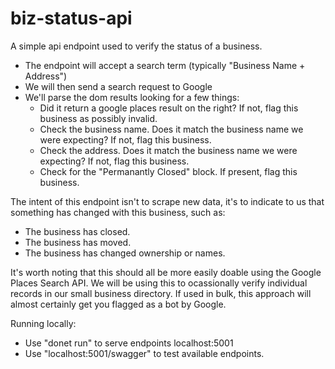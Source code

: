 # biz-status-api

A simple api endpoint used to verify the status of a business.

- The endpoint will accept a search term (typically "Business Name + Address")
- We will then send a search request to Google
- We'll parse the dom results looking for a few things:
  - Did it return a google places result on the right? If not, flag this business as possibly invalid.
  - Check the business name. Does it match the business name we were expecting? If not, flag this business.
  - Check the address. Does it match the business name we were expecting? If not, flag this business.
  - Check for the "Permanantly Closed" block. If present, flag this business.
  
The intent of this endpoint isn't to scrape new data, it's to indicate to us that something has changed with this business, such as:

- The business has closed.
- The business has moved.
- The business has changed ownership or names.

It's worth noting that this should all be more easily doable using the Google Places Search API. We will be using this to ocassionally verify individual records in our small business directory. If used in bulk, this approach will almost certainly get you flagged as a bot by Google.

Running locally:
- Use "donet run" to serve endpoints localhost:5001
- Use "localhost:5001/swagger" to test available endpoints.
